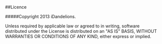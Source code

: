 ##Licence

#####Copyright 2013 iDandelions.

Unless required by applicable law or agreed to in writing, software distributed under the License is distributed on an "AS IS" BASIS, WITHOUT WARRANTIES OR CONDITIONS OF ANY KIND, either express or implied.